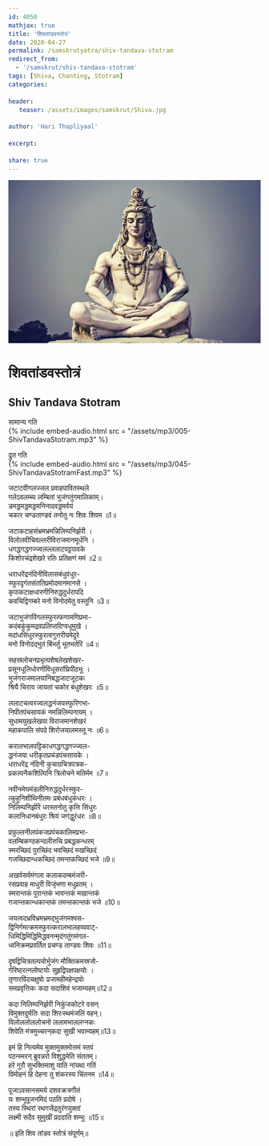 ```yaml
---    
id: 4058    
mathjax: true    
title: 'शिवतांडवस्तोत्रं'    
date: 2020-04-27    
permalink: /samskrutyatra/shiv-tandava-stotram
redirect_from: 
  - '/samskrut/shiv-tandava-stotram'
tags: [Shiva, Chanting, Stotram]    
categories:    
    
header:    
   teaser: /assets/images/samskrut/Shiva.jpg    
    
author: 'Hari Thapliyaal'    
    
excerpt:    
    
share: true    
---    
```

    
![](/assets/images/samskrut/Shiva.jpg)    
    
# शिवतांडवस्तोत्रं     
## Shiv Tandava Stotram    
    
सामान्य गति    
{% include embed-audio.html src = "/assets/mp3/005-ShivTandavaStotram.mp3" %}     
    
द्रुत गति    
{% include embed-audio.html src = "/assets/mp3/045-ShivTandavaStotramFast.mp3" %}     
    
जटाटवीगलज्जल प्रवाहपावितस्थले    
गलेऽवलम्ब्य लम्बितां भुजंगतुंगमालिकाम्‌।    
डमड्डमड्डमड्डमनिनादवड्डमर्वयं    
चकार चण्डताण्डवं तनोतु नः शिवः शिवम ॥1॥    
    
जटाकटाहसंभ्रमभ्रमन्निलिम्पनिर्झरी ।    
विलोलवीचिवल्लरीविराजमानमूर्धनि ।    
धगद्धगद्धगज्ज्वलल्ललाटपट्टपावके    
किशोरचंद्रशेखरे रतिः प्रतिक्षणं ममं ॥2॥    
    
धराधरेंद्रनंदिनीविलासबंधुवंधुर-    
स्फुरदृगंतसंततिप्रमोदमानमानसे ।    
कृपाकटाक्षधारणीनिरुद्धदुर्धरापदि    
कवचिद्विगम्बरे मनो विनोदमेतु वस्तुनि ॥3॥    
    
जटाभुजंगपिंगलस्फुरत्फणामणिप्रभा-    
कदंबकुंकुमद्रवप्रलिप्तदिग्वधूमुखे ।    
मदांधसिंधुरस्फुरत्वगुत्तरीयमेदुरे    
मनो विनोदद्भुतं बिंभर्तु भूतभर्तरि ॥4॥    
    
सहस्रलोचनप्रभृत्यशेषलेखशेखर-    
प्रसूनधूलिधोरणीविधूसरांघ्रिपीठभूः ।    
भुजंगराजमालयानिबद्धजाटजूटकः    
श्रियै चिराय जायतां चकोर बंधुशेखरः ॥5॥    
    
ललाटचत्वरज्वलद्धनंजयस्फुरिगभा-    
निपीतपंचसायकं नमन्निलिम्पनायम्‌ ।    
सुधामयुखलेखया विराजमानशेखरं    
महाकपालि संपदे शिरोजयालमस्तू नः ॥6॥    
    
करालभालपट्टिकाधगद्धगद्धगज्ज्वल-    
द्धनंजया धरीकृतप्रचंडपंचसायके ।    
धराधरेंद्र नंदिनी कुचाग्रचित्रपत्रक-    
प्रकल्पनैकशिल्पिनि त्रिलोचने मतिर्मम ॥7॥    
    
नवीनमेघमंडलीनिरुद्धदुर्धरस्फुर-    
त्कुहुनिशीथिनीतमः प्रबंधबंधुकंधरः ।    
निलिम्पनिर्झरि धरस्तनोतु कृत्ति सिंधुरः    
कलानिधानबंधुरः श्रियं जगंद्धुरंधरः ॥8॥    
    
प्रफुल्लनीलपंकजप्रपंचकालिमप्रभा-    
वलम्बिकण्ठकन्दलीरुचि प्रबद्धकन्धरम्‌    
स्मरच्छिदं पुरच्छिंद भवच्छिदं मखच्छिदं    
गजच्छिदान्धकच्छिदं तमन्तकच्छिदं भजे ॥9॥    
    
अखर्वसर्वमंगला कलाकदम्बमंजरी-    
रसप्रवाह माधुरी विजृंभणा मधुव्रतम्‌ ।    
स्मरान्तकं पुरान्तकं भावन्तकं मखान्तकं    
गजान्तकान्धकान्तकं तमन्तकान्तकं भजे ॥10॥    
    
जयत्वदभ्रविभ्रमभ्रमद्भुजंगमश्वस-    
द्विनिर्गमत्क्रमस्फुरत्करालभालहव्यवाट्-    
धिमिद्धिमिद्धिमिद्धवनन्मृदंगतुंगमंगल-    
ध्वनिक्रमप्रवर्तित प्रचण्ड ताण्डवः शिवः ॥11॥    
    
दृषद्विचित्रतल्पयोर्भुजंग मौक्तिकमस्रजो-    
र्गरिष्ठरत्नलोष्टयोः सुहृद्विपक्षपक्षयोः ।    
तृणारविंदचक्षुषोः प्रजामहीमहेन्द्रयोः    
समप्रवृत्तिकः कदा सदाशिवं भजाम्यहम्॥12॥    
    
कदा निलिम्पनिर्झरी निकुंजकोटरे वसन्‌    
विमुक्तदुर्मतिः सदा शिरःस्थमंजलिं वहन्‌।    
विलोललोललोचनो ललामभाललग्नकः    
शिवेति मंत्रमुच्चरन्‌कदा सुखी भवाम्यहम्‌॥13॥    
    
इमं हि नित्यमेव मुक्तमुक्तमोत्तमं स्तवं    
पठन्स्मरन्‌ ब्रुवन्नरो विशुद्धमेति संततम्‌।    
हरे गुरौ सुभक्तिमाशु याति नांयथा गतिं    
विमोहनं हि देहना तु शंकरस्य चिंतनम ॥14॥    
    
पूजाऽवसानसमये दशवक्रत्रगीतं    
यः शम्भूपूजनमिदं पठति प्रदोषे ।    
तस्य स्थिरां रथगजेंद्रतुरंगयुक्तां    
लक्ष्मी सदैव सुमुखीं प्रददाति शम्भुः ॥15॥    
    
॥ इति शिव तांडव स्तोत्रं संपूर्णम्‌॥     
    
